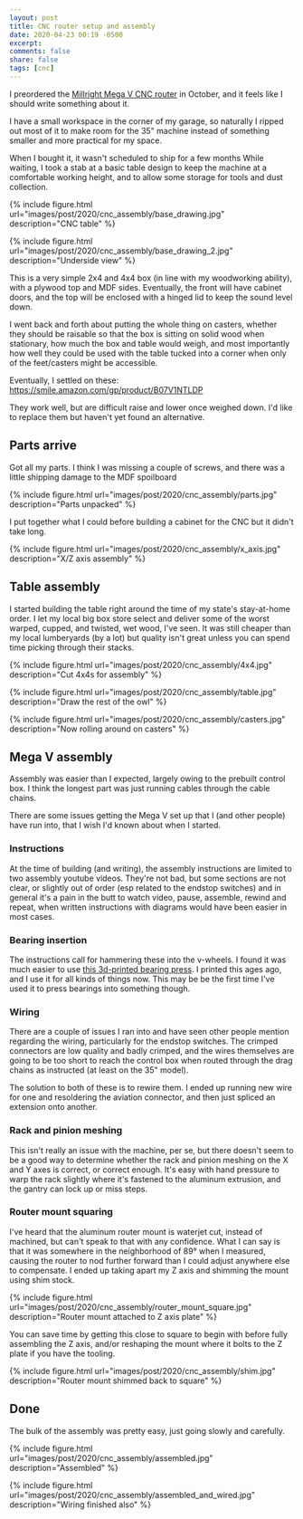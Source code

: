 ```yaml
---
layout: post
title: CNC router setup and assembly
date: 2020-04-23 00:19 -0500
excerpt: 
comments: false
share: false
tags: [cnc]
---
```


I preordered the [Millright Mega V CNC router](https://millrightcnc.com/product/millright-cnc-mega-v-router-bundle/) in October, and it feels like I should write something about it.

I have a small workspace in the corner of my garage, so naturally I ripped out most of it to make room for the 35" machine instead of something smaller and more practical for my space.

When I bought it, it wasn't scheduled to ship for a few months While waiting, I took a stab at a basic table design to keep the machine at a comfortable working height, and to allow some storage for tools and dust collection.

{% include figure.html url="images/post/2020/cnc_assembly/base_drawing.jpg" description="CNC table" %}

{% include figure.html url="images/post/2020/cnc_assembly/base_drawing_2.jpg" description="Underside view" %}


This is a very simple 2x4 and 4x4 box (in line with my woodworking ability), with a plywood top and MDF sides. Eventually, the front will have cabinet doors, and the top will be enclosed with a hinged lid to keep the sound level down.

I went back and forth about putting the whole thing on casters, whether they should be raisable so that the box is sitting on solid wood when stationary, how much the box and table would weigh, and most importantly how well they could be used with the table tucked into a corner when only of the feet/casters might be accessible.

Eventually, I settled on these:
https://smile.amazon.com/gp/product/B07V1NTLDP
 
They work well, but are difficult raise and lower once weighed down. I'd like to replace them but haven't yet found an alternative.

## Parts arrive

Got all my parts. I think I was missing a couple of screws, and there was a little shipping damage to the MDF spoilboard

{% include figure.html url="images/post/2020/cnc_assembly/parts.jpg" description="Parts unpacked" %}

I put together what I could before building a cabinet for the CNC but it didn't take long.

{% include figure.html url="images/post/2020/cnc_assembly/x_axis.jpg" description="X/Z axis assembly" %}


## Table assembly

I started building the table right around the time of my state's stay-at-home order. I let my local big box store select and deliver some of the worst warped, cupped, and twisted, wet wood, I've seen. It was still cheaper than my local lumberyards (by a lot) but quality isn't great unless you can spend time picking through their stacks. 

{% include figure.html url="images/post/2020/cnc_assembly/4x4.jpg" description="Cut 4x4s for assembly" %}

{% include figure.html url="images/post/2020/cnc_assembly/table.jpg" description="Draw the rest of the owl" %}

{% include figure.html url="images/post/2020/cnc_assembly/casters.jpg" description="Now rolling around on casters" %}

## Mega V assembly

Assembly was easier than I expected, largely owing to the prebuilt control box. I think the longest part was just running cables through the cable chains.

There are some issues getting the Mega V set up that I (and other people) have run into, that I wish I'd known about when I started.

### Instructions 

At the time of building (and writing), the assembly instructions are limited to two assembly youtube videos. They're not bad, but some sections are not clear, or slightly out of order (esp related to the endstop switches) and in general it's a pain in the butt to watch video, pause, assemble, rewind and repeat, when written instructions with diagrams would have been easier in most cases.

### Bearing insertion

The instructions call for hammering these into the v-wheels. I found it was much easier to use [this 3d-printed bearing press]( https://www.thingiverse.com/thing:2275122). I printed this ages ago, and I use it for all kinds of things now. This may be be the first time I've used it to press bearings into something though.


### Wiring

There are a couple of issues I ran into and have seen other people mention regarding the wiring, particularly for the endstop switches. The crimped connectors are low quality and badly crimped, and the wires themselves are going to be too short to reach the control box when routed through the drag chains as instructed (at least on the 35" model).

The solution to both of these is to rewire them. I ended up running new wire for one and resoldering the aviation connector, and then just spliced an extension onto another.

### Rack and pinion meshing

This isn't really an issue with the machine, per se, but there doesn't seem to be a good way to determine whether the rack and pinion meshing on the X and Y axes is correct, or correct enough. It's easy with hand pressure to warp the rack slightly where it's fastened to the aluminum extrusion, and the gantry can lock up or miss steps.

### Router mount squaring

I've heard that the aluminum router mount is waterjet cut, instead of machined, but can't speak to that with any confidence. What I can say is that it was somewhere in the neighborhood of 89° when I measured, causing the router to nod further forward than I could adjust anywhere else to compensate. I ended up taking apart my Z axis and shimming the mount using shim stock.

{% include figure.html url="images/post/2020/cnc_assembly/router_mount_square.jpg" description="Router mount attached to Z axis plate" %}

You can save time by getting this close to square to begin with before fully assembling the Z axis, and/or reshaping the mount where it bolts to the Z plate if you have the tooling.

{% include figure.html url="images/post/2020/cnc_assembly/shim.jpg" description="Router mount shimmed back to square" %}

## Done

The bulk of the assembly was pretty easy, just going slowly and carefully.

{% include figure.html url="images/post/2020/cnc_assembly/assembled.jpg" description="Assembled" %}

{% include figure.html url="images/post/2020/cnc_assembly/assembled_and_wired.jpg" description="Wiring finished also" %}
